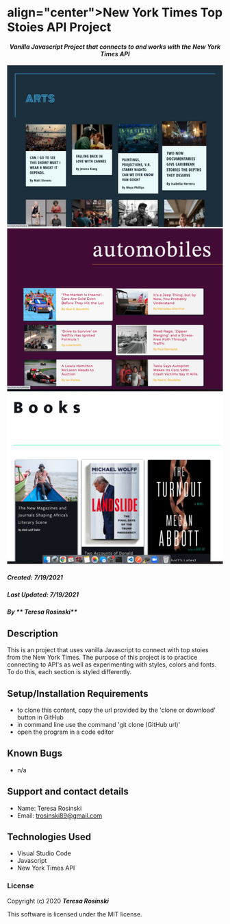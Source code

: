 <h1>align="center"><strong>New York Times Top Stoies API Project</strong></h1>

<h4 align="center"><em>Vanilla Javascript Project that connects to and works with the New York Times API</em></h4>

![Screenshot](arts.png)
![Screenshot](auto.png)
![Screenshot](books.png)

##### __Created:__ 7/19/2021
##### __Last Updated:__ 7/19/2021 
##### By _** Teresa Rosinski**_  


## Description
This is an project that uses vanilla Javascript to connect with top stoies from the New York Times. The purpose of this project is to practice connecting to API's as well as experimenting with styles, colors and fonts. To do this, each section is styled differently. 

## Setup/Installation Requirements

* to clone this content, copy the url provided by the 'clone or download' button in GitHub
* in command line use the command 'git clone (GitHub url)'
* open the program in a code editor


## Known Bugs

* n/a

## Support and contact details

* Name: Teresa Rosinski
* Email: trosinski89@gmail.com


## Technologies Used

* Visual Studio Code
* Javascript
* New York Times API

### License

Copyright (c) 2020 **_Teresa Rosinski_**

This software is licensed under the MIT license.